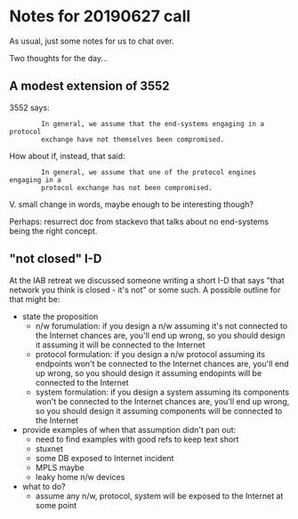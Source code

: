 
# Notes for 20190627 call

As usual, just some notes for us to chat over.

Two thoughts for the day...

## A modest extension of 3552

3552 says:

            In general, we assume that the end-systems engaging in a protocol
            exchange have not themselves been compromised.

How about if, instead, that said:

            In general, we assume that one of the protocol engines engaging in a
            protocol exchange has not been compromised.

V. small change in words, maybe enough to be interesting though?

Perhaps: resurrect doc from stackevo that talks about no end-systems being the 
right concept.

## "not closed" I-D

At the IAB retreat we discussed someone writing a short I-D 
that says "that network you think is closed - it's not" or
some such. A possible outline for that might be:

- state the proposition
    - n/w forumulation: if you design a n/w assuming it's not connected to the Internet
    chances are, you'll end up wrong, so you should design it 
    assuming it will be connected to the Internet
    - protocol formulation: if you design a n/w protocol assuming its endpoints won't
    be connected to the Internet chances are, you'll end up wrong, so you should design it 
    assuming endopints will be connected to the Internet
    - system formulation: if you design a system assuming its components won't
    be connected to the Internet chances are, you'll end up wrong, so you should design it 
    assuming components will be connected to the Internet
- provide examples of when that assumption didn't pan out:
    - need to find examples with good refs to keep text short
    - stuxnet
    - some DB exposed to Internet incident
    - MPLS maybe
    - leaky home n/w devices
- what to do?
    - assume any n/w, protocol, system will be exposed to the
    Internet at some point
    
